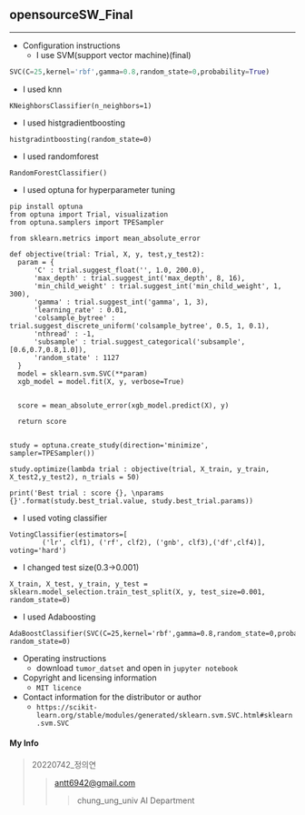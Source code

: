 ## opensourceSW_Final
------------
+ Configuration instructions
  + I use SVM(support vector machine)(final)
``` Python
SVC(C=25,kernel='rbf',gamma=0.8,random_state=0,probability=True)
```
  + I used knn
  ```
  KNeighborsClassifier(n_neighbors=1)
  ```
  + I used histgradientboosting
  ```
  histgradintboosting(random_state=0)
  ```
  
  + I used randomforest
  ```
  RandomForestClassifier()
  ```
  + I used optuna for hyperparameter tuning
  ```
  pip install optuna
from optuna import Trial, visualization
from optuna.samplers import TPESampler

from sklearn.metrics import mean_absolute_error

def objective(trial: Trial, X, y, test,y_test2):
    param = {
        'C' : trial.suggest_float('', 1.0, 200.0),
        'max_depth' : trial.suggest_int('max_depth', 8, 16),
        'min_child_weight' : trial.suggest_int('min_child_weight', 1, 300),
        'gamma' : trial.suggest_int('gamma', 1, 3),
        'learning_rate' : 0.01,
        'colsample_bytree' : trial.suggest_discrete_uniform('colsample_bytree', 0.5, 1, 0.1),
        'nthread' : -1,
        'subsample' : trial.suggest_categorical('subsample', [0.6,0.7,0.8,1.0]),
        'random_state' : 1127
    }
    model = sklearn.svm.SVC(**param)
    xgb_model = model.fit(X, y, verbose=True) 
    

    score = mean_absolute_error(xgb_model.predict(X), y)
    
    return score


study = optuna.create_study(direction='minimize', sampler=TPESampler())

study.optimize(lambda trial : objective(trial, X_train, y_train, X_test2,y_test2), n_trials = 50)

print('Best trial : score {}, \nparams {}'.format(study.best_trial.value, study.best_trial.params))
```
  
  + I used voting classifier
```
VotingClassifier(estimators=[
        ('lr', clf1), ('rf', clf2), ('gnb', clf3),('df',clf4)], voting='hard') 
```
  + I changed test size(0.3->0.001)
  ```
  X_train, X_test, y_train, y_test = sklearn.model_selection.train_test_split(X, y, test_size=0.001, random_state=0)
  ```
  + I used Adaboosting
  ```
  AdaBoostClassifier(SVC(C=25,kernel='rbf',gamma=0.8,random_state=0,probability=True),learning_rate=0.7,n_estimators=5, random_state=0)
  ```
+ Operating instructions
  + download `tumor_datset` and open in `jupyter notebook`
+ Copyright and licensing information
  + `MIT licence` 
+ Contact information for the distributor or author
  + `https://scikit-learn.org/stable/modules/generated/sklearn.svm.SVC.html#sklearn.svm.SVC`

#### My Info
> 20220742_정의연
>> antt6942@gmail.com
>>> chung_ung_univ AI Department
